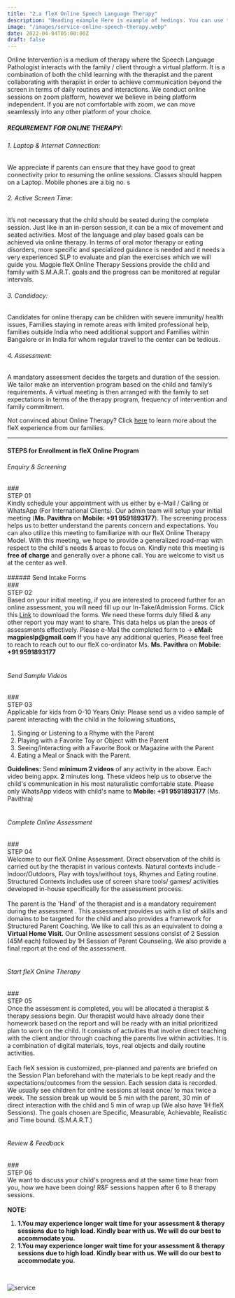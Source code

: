 ```yaml
---
title: "2.a fleX Online Speech Language Therapy"
description: "Heading example Here is example of hedings. You can use this heading by following markdownify rules."
image: "/images/service-online-speech-therapy.webp"
date: 2022-04-04T05:00:00Z
draft: false
---
```


Online Intervention is a medium of therapy where the Speech Language Pathologist interacts with the family / client through a virtual platform. It is a combination of both the child learning with the therapist and the parent collaborating with therapist in order to achieve communication beyond the screen in terms of daily routines and interactions. We conduct online sessions on zoom platform, however we believe in being platform independent. If you are not comfortable with zoom, we can move seamlessly into any other platform of your choice.

##### REQUIREMENT FOR ONLINE THERAPY:

###### 1. Laptop & Internet Connection:

We appreciate if parents can ensure that they have good to great connectivity prior to resuming the online sessions. Classes should happen on a Laptop. Mobile phones are a big no.
s

###### 2. Active Screen Time:

It’s not necessary that the child should be seated during the complete session. Just like in an in-person session, it can be a mix of movement and seated activities. Most of the language and play based goals can be achieved via online therapy. In terms of oral motor therapy or eating disorders, more specific and specialized guidance is needed and it needs a very experienced SLP to evaluate and plan the exercises which we will guide you. Magpie fleX Online Therapy Sessions provide the child and family with S.M.A.R.T. goals and the progress can be monitored at regular intervals.

###### 3. Candidacy:

Candidates for online therapy can be children with severe immunity/ health issues, Families staying in remote areas with limited professional help, families outside India who need additional support and Families within Bangalore or in India for whom regular travel to the center can be tedious.

###### 4. Assessment:

A mandatory assessment decides the targets and duration of the session. We tailor make an intervention program based on the child and family’s requirements. A virtual meeting is then arranged with the family to set expectations in terms of the therapy program, frequency of intervention and family commitment.

Not convinced about Online Therapy? Click [here](https://www.magpieslp.com/magpie-telly) to learn more about the fleX experience from our families.

---

#### STEPS for Enrollment in fleX Online Program

###### Enquiry & Screening

<div class='flex'>
### <div class=' w-1/5'>STEP 01</div>
<div class='w-4/5'>Kindly schedule your appointment with us either by e-Mail / Calling or WhatsApp (For International Clients). Our admin team will setup your initial meeting (<b>Ms. Pavithra</b> on <b>Mobile: +91 9591893177</b>).
The screening process helps us to better understand the parents concern and expectations. You can also utilize this meeting to familiarize with our fleX Online Therapy Model. With this meeting, we hope to provide a generalized road-map with respect to the child's needs & areas to focus on. Kindly note this meeting is <b>free of charge</b> and generally over a phone call. You are welcome to visit us at the center as well.</div>
</div>
<br/>
###### Send Intake Forms

<div class='flex'>
### <div class=' w-1/5'>STEP 02</div>
<div class='w-4/5'>Based on your initial meeting, if you are interested to proceed further for an online assessment, you will need fill up our In-Take/Admission Forms. Click this <a href='https://www.magpieslp.com/resources'>Link</a> to download the forms. We need these forms duly filled & any other report you may want to share. This data helps us plan the areas of assessments effectively. Please e-Mail the completed form to -> <b>eMail: magpieslp@gmail.com</b>
If you have any additional queries, Please feel free to reach to reach out to our fleX co-ordinator Ms. <b>Ms. Pavithra</b> on <b>Mobile: +91 9591893177</b></div>
</div>
<br/>

###### Send Sample Videos

<div class='flex'>
### <div class=' w-1/5'>STEP 03</div>
<div class='w-4/5'>Applicable for kids from 0-10 Years Only: Please send us a video sample of parent interacting with the child in the following situations,<br/>
<ol><li>Singing or Listening to a Rhyme with the Parent</li><li>Playing with a Favorite Toy or Object with the Parent</li><li>Seeing/Interacting with a Favorite Book or Magazine with the Parent</li><li>Eating a Meal or Snack with the Parent.</li></ol>
<b>Guidelines:</b> Send <b>minimum 2 videos</b> of any activity in the above. Each video being appx. <b>2</b> minutes long. These videos help us to observe the child's communication in his most naturalistic comfortable state.
Please only WhatsApp videos with child's name to <b>Mobile: +91 9591893177</b> (Ms. Pavithra)</div>

</div>
<br/>

###### Complete Online Assessment

<div class='flex'>
### <div class=' w-1/5'>STEP 04</div>
<div class='w-4/5'>Welcome to our fleX Online Assessment. Direct observation of the child is carried out by the therapist in various contexts. Natural contexts include - Indoor/Outdoors, Play with toys/without toys, Rhymes and  Eating routine. Structured Contexts includes use of  screen share tools/ games/ activities developed in-house specifically for the assessment process.<br/><br/>
The parent is the 'Hand' of the therapist and is a mandatory requirement during the assessment . This assessment provides us with a list of skills and domains to be targeted for the child and also provides a framework for Structured Parent Coaching. We like to call this as an equivalent to doing a <b>Virtual Home Visit.</b> Our Online assessment sessions consist of 2 Session (45M each) followed by 1H Session of Parent Counseling. We also provide a final report at the end of the assessment.</div>

</div>
<br/>

###### Start fleX Online Therapy

<div class='flex'>
### <div class=' w-1/5'>STEP 05</div>
<div class='w-4/5'>Once the assessment is completed, you will be allocated a therapist & therapy sessions begin. Our therapist would have already done their homework based on the report and will be ready with an initial prioritized plan to work on the child. It consists of activities that involve direct teaching with the client and/or through coaching the parents live within activities. It is a combination of digital materials, toys, real objects and daily routine activities.<br/><br/>
Each fleX session is customized, pre-planned and parents are briefed on the Session Plan beforehand with the materials to be kept ready and the expectations/outcomes from the session. Each session data is recorded. We usually see children for online sessions at least once/ to max twice a week. The session break up would be 5 min with the parent, 30 min of direct interaction with the child and 5 min of wrap up (We also have 1H fleX Sessions). The goals chosen are Specific, Measurable, Achievable, Realistic and Time bound. (S.M.A.R.T.)</div>

</div>
<br/>

###### Review & Feedback

<div class='flex'>
### <div class=' w-1/5'>STEP 06</div>
<div class='w-4/5'>We want to discuss your child's progress and at the same time hear from you, how we have been doing! R&F sessions happen after 6 to 8 therapy sessions.<br/><br/>
<b>NOTE:</b><br/>
<ol><li><b>1.You may experience longer wait time for your assessment & therapy sessions due to high load. Kindly bear with us. We will do our best to accommodate you.</b></li><li><b>1.You may experience longer wait time for your assessment & therapy sessions due to high load. Kindly bear with us. We will do our best to accommodate you.</b></li></ol><br/></div>

</div>

![service](/images/service-online-speech-therapy-1.webp "service")

